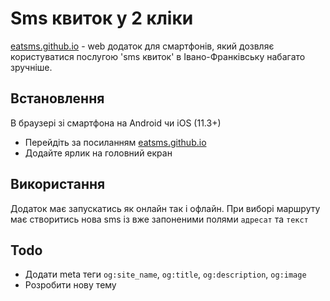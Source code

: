 # Sms квиток у 2 кліки
[eatsms.github.io][sitelink] - web додаток для смартфонів, який дозвляє користуватися послугою 'sms квиток' в Івано-Франківську набагато зручніше.

## Встановлення

В браузері зі смартфона на Android чи iOS (11.3+)
- Перейдіть за посиланням [eatsms.github.io][sitelink]
- Додайте ярлик на головний екран

## Використання

Додаток має запускатись як онлайн так і офлайн. При виборі маршруту має створитись нова sms із вже запоненими полями `адресат` та `текст`

## Todo
- Додати meta теги `og:site_name`, `og:title`, `og:description`, `og:image`
- Розробити нову тему

[sitelink]: <https://eatsms.github.io>
